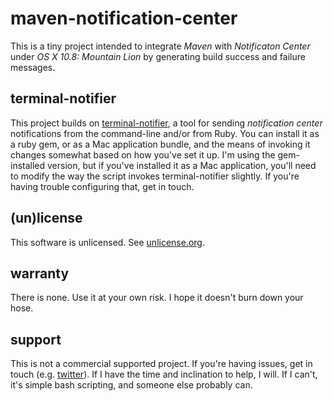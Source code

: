# maven-notification-center

This is a tiny project intended to integrate *Maven* with *Notificaton Center* under *OS X 10.8: Mountain Lion* by generating build success and failure messages.

## terminal-notifier

This project builds on [terminal-notifier](https://github.com/alloy/terminal-notifier), a tool for sending *notification center* notifications from the command-line and/or from Ruby. You can install it as a ruby gem, or as a Mac application bundle, and the means of invoking it changes somewhat based on how you've set it up. I'm using the gem-installed version, but if you've installed it as a Mac application, you'll need to modify the way the script invokes terminal-notifier slightly. If you're having trouble configuring that, get in touch.

## (un)license

This software is unlicensed. See [unlicense.org](http://unlicense.org).

## warranty

There is none. Use it at your own risk. I hope it doesn't burn down your hose.

## support

This is not a commercial supported project. If you're having issues, get in touch (e.g. [twitter](http://twitter.com/geoffreywiseman)). If I have the time and inclination to help, I will. If I can't, it's simple bash scripting, and someone else probably can.
